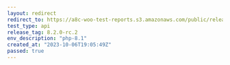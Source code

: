```yaml
---
layout: redirect
redirect_to: https://a8c-woo-test-reports.s3.amazonaws.com/public/release/8.2.0-rc.2/php-8.1/api/index.html
test_type: api
release_tag: 8.2.0-rc.2
env_description: "php-8.1"
created_at: "2023-10-06T19:05:49Z"
passed: true
---
```

